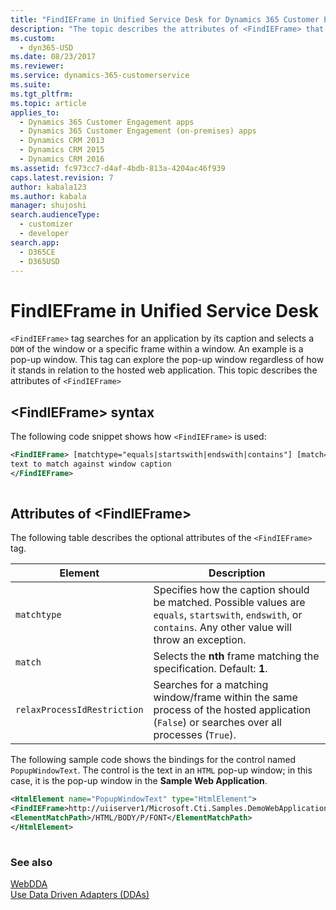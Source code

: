 ```yaml
---
title: "FindIEFrame in Unified Service Desk for Dynamics 365 Customer Engagement apps| MicrosoftDocs"
description: "The topic describes the attributes of <FindIEFrame> that searches for an application by its caption and selects a DOM of the window or a specific frame within a window."
ms.custom: 
  - dyn365-USD
ms.date: 08/23/2017
ms.reviewer: 
ms.service: dynamics-365-customerservice
ms.suite: 
ms.tgt_pltfrm: 
ms.topic: article
applies_to: 
  - Dynamics 365 Customer Engagement apps
  - Dynamics 365 Customer Engagement (on-premises) apps
  - Dynamics CRM 2013
  - Dynamics CRM 2015
  - Dynamics CRM 2016
ms.assetid: fc973cc7-d4af-4bdb-813a-4204ac46f939
caps.latest.revision: 7
author: kabala123
ms.author: kabala
manager: shujoshi
search.audienceType: 
  - customizer
  - developer
search.app: 
  - D365CE
  - D365USD
---
```

# FindIEFrame in Unified Service Desk
`<FindIEFrame>` tag searches for an application by its caption and selects a `DOM` of the window or a specific frame within a window. An example is a pop-up window. This tag can explore the pop-up window regardless of how it stands in relation to the hosted web application. This topic describes the attributes of `<FindIEFrame>`  
  
## \<FindIEFrame> syntax  
 The following code snippet shows how `<FindIEFrame>` is used:  
  
```xml  
<FindIEFrame> [matchtype="equals|startswith|endswith|contains"] [match="n"][relaxProcessIdRestriction="true|false"] >  
text to match against window caption  
</FindIEFrame>  
  
```  
  
## Attributes of \<FindIEFrame>  
 The following table describes the optional attributes of the `<FindIEFrame>` tag.  
  
|Element|Description|  
|-------------|-----------------|  
|`matchtype`|Specifies how the caption should be matched. Possible values are `equals`, `startswith`, `endswith`, or `contains`. Any other value will throw an exception.|  
|`match`|Selects the **nth** frame matching the specification. Default: **1**.|  
|`relaxProcessIdRestriction`|Searches for a matching window/frame within the same process of the hosted application (`False`) or searches over all processes (`True`).|  
  
 The following sample code shows the bindings for the control named `PopupWindowText`. The control is the text in an `HTML` pop-up window; in this case, it is the pop-up window in the **Sample Web Application**.  
  
```xml  
<HtmlElement name="PopupWindowText" type="HtmlElement">  
<FindIEFrame>http://uiiserver1/Microsoft.Cti.Samples.DemoWebApplication/popup1.htm - Windows Internet Explorer</FindIEFrame>  
<ElementMatchPath>/HTML/BODY/P/FONT</ElementMatchPath>  
</HtmlElement>  
  
```  
  
### See also  
 [WebDDA](../../unified-service-desk/web-dda.md)   
 [Use Data Driven Adapters (DDAs)](../../unified-service-desk/use-data-driven-adapters-ddas.md)
